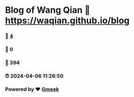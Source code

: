# Blog of Wang Qian :link: https://waqian.github.io/blog 
### :page_facing_up: [4](https://waqian.github.io/blog/tag.html) 
### :speech_balloon: 0 
### :hibiscus: 394 
### :alarm_clock: 2024-04-06 11:26:50 
### Powered by :heart: [Gmeek](https://github.com/Meekdai/Gmeek)
